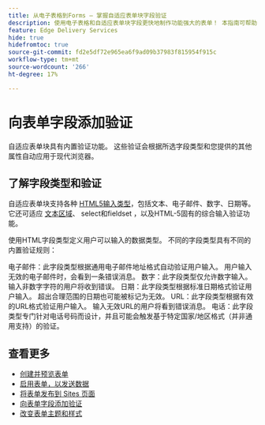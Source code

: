 ```yaml
---
title: 从电子表格到Forms — 掌握自适应表单块字段验证
description: 使用电子表格和自适应表单块字段更快地制作功能强大的表单！ 本指南可帮助您为 EDS Forms 区块字段构建自定义验证。
feature: Edge Delivery Services
hide: true
hidefromtoc: true
source-git-commit: fd2e5df72e965ea6f9ad09b37983f815954f915c
workflow-type: tm+mt
source-wordcount: '266'
ht-degree: 17%

---
```



# 向表单字段添加验证

自适应表单块具有内置验证功能。 这些验证会根据所选字段类型和您提供的其他属性自动应用于现代浏览器。

## 了解字段类型和验证

自适应表单块支持各种 [HTML5输入类型](https://developer.mozilla.org/en-US/docs/Web/HTML/Element/input#input_types)，包括文本、电子邮件、数字、日期等。 它还可适应 [文本区域](https://developer.mozilla.org/en-US/docs/Web/HTML/Element/textarea)、 select和fieldset ，以及HTML-5固有的综合输入验证功能。

使用HTML字段类型定义用户可以输入的数据类型。 不同的字段类型具有不同的内置验证规则：

电子邮件：此字段类型根据通用电子邮件地址格式自动验证用户输入。 用户输入无效的电子邮件时，会看到一条错误消息。
数字：此字段类型仅允许数字输入。 输入非数字字符的用户将收到错误。
日期：此字段类型根据标准日期格式验证用户输入。 超出合理范围的日期也可能被标记为无效。
URL：此字段类型根据有效的URL格式验证用户输入。 输入无效URL的用户将看到错误消息。
电话：此字段类型专门针对电话号码而设计，并且可能会触发基于特定国家/地区格式（并非通用支持）的验证。


## 查看更多

* [创建并预览表单](/help/edge/docs/forms/create-forms.md)
* [启用表单，以发送数据](/help/edge/docs/forms/submit-forms.md)
* [将表单发布到 Sites 页面](/help/edge/docs/forms/publish-forms.md)
* [向表单字段添加验证](/help/edge/docs/forms/validate-forms.md)
* [改变表单主题和样式](/help/edge/docs/forms/style-theme-forms.md)